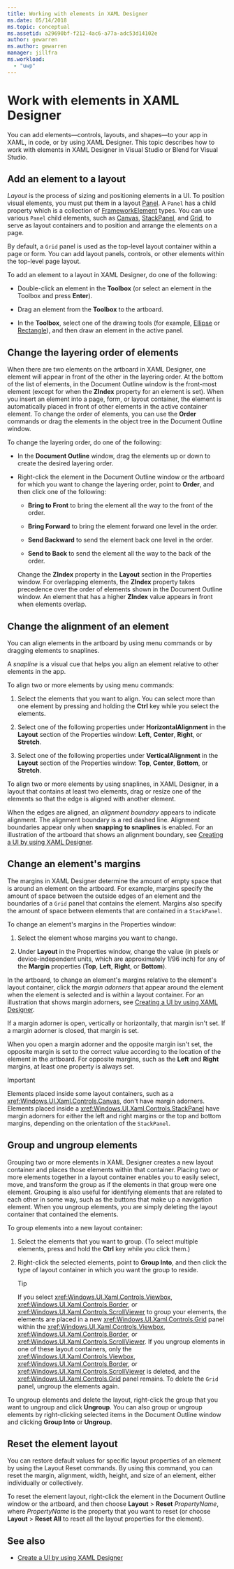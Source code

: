 ```yaml
---
title: Working with elements in XAML Designer
ms.date: 05/14/2018
ms.topic: conceptual
ms.assetid: a29690bf-f212-4ac6-a77a-adc53d14102e
author: gewarren
ms.author: gewarren
manager: jillfra
ms.workload:
  - "uwp"
---
```

# Work with elements in XAML Designer

You can add elements—controls, layouts, and shapes—to your app in XAML, in code, or by using XAML Designer. This topic describes how to work with elements in XAML Designer in Visual Studio or Blend for Visual Studio.

## Add an element to a layout

*Layout* is the process of sizing and positioning elements in a UI. To position visual elements, you must put them in a layout [Panel](/uwp/api/Windows.UI.Xaml.Controls.Panel). A  `Panel` has a child property which is a collection of [FrameworkElement](/uwp/api/Windows.UI.Xaml.FrameworkElement) types. You can use various  `Panel` child elements, such as [Canvas](/uwp/api/Windows.UI.Xaml.Controls.Canvas), [StackPanel](/uwp/api/Windows.UI.Xaml.Controls.StackPanel), and [Grid](/uwp/api/Windows.UI.Xaml.Controls.Grid), to serve as layout containers and to position and arrange the elements on a page.

By default, a `Grid` panel is used as the top-level layout container within a page or form. You can add layout panels, controls, or other elements within the top-level page layout.

To add an element to a layout in XAML Designer, do one of the following:

- Double-click an element in the **Toolbox** (or select an element in the Toolbox and press **Enter**).

- Drag an element from the **Toolbox** to the artboard.

- In the **Toolbox**, select one of the drawing tools (for example, [Ellipse](/uwp/api/Windows.UI.Xaml.Shapes.Ellipse) or [Rectangle](/uwp/api/Windows.UI.Xaml.Shapes.Rectangle)), and then draw an element in the active panel.

## Change the layering order of elements

When there are two elements on the artboard in XAML Designer, one element will appear in front of the other in the layering order. At the bottom of the list of elements, in the Document Outline window is the front-most element (except for when the **ZIndex** property for an element is set). When you insert an element into a page, form, or layout container, the element is automatically placed in front of other elements in the active container element. To change the order of elements, you can use the **Order** commands or drag the elements in the object tree in the Document Outline window.

To change the layering order, do one of the following:

- In the **Document Outline** window, drag the elements up or down to create the desired layering order.

- Right-click the element in the Document Outline window or the artboard for which you want to change the layering order, point to **Order**, and then click one of the following:

   - **Bring to Front** to bring the element all the way to the front of the order.

   - **Bring Forward** to bring the element forward one level in the order.

   - **Send Backward** to send the element back one level in the order.

   - **Send to Back** to send the element all the way to the back of the order.

   Change the **ZIndex** property in the **Layout** section in the Properties window. For overlapping elements, the **ZIndex** property takes precedence over the order of elements shown in the Document Outline window. An element that has a higher **ZIndex** value appears in front when elements overlap.

## Change the alignment of an element

You can align elements in the artboard by using menu commands or by dragging elements to snaplines.

A *snapline* is a visual cue that helps you align an element relative to other elements in the app.

To align two or more elements by using menu commands:

1. Select the elements that you want to align. You can select more than one element by pressing and holding the **Ctrl** key while you select the elements.

2. Select one of the following properties under **HorizontalAlignment** in the **Layout** section of the Properties window: **Left**, **Center**, **Right**, or **Stretch**.

3. Select one of the following properties under **VerticalAlignment** in the **Layout** section of the Properties window: **Top**, **Center**, **Bottom**, or **Stretch**.

To align two or more elements by using snaplines, in XAML Designer, in a layout that contains at least two elements, drag or resize one of the elements so that the edge is aligned with another element.

When the edges are aligned, an *alignment boundary* appears to indicate alignment. The alignment boundary is a red dashed line. Alignment boundaries appear only when **snapping to snaplines** is enabled. For an illustration of the artboard that shows an alignment boundary, see [Creating a UI by using XAML Designer](../designers/creating-a-ui-by-using-xaml-designer-in-visual-studio.md).

## Change an element's margins

The margins in XAML Designer determine the amount of empty space that is around an element on the artboard. For example, margins specify the amount of space between the outside edges of an element and the boundaries of a  `Grid` panel that contains the element. Margins also specify the amount of space between elements that are contained in a `StackPanel`.

To change an element's margins in the Properties window:

1. Select the element whose margins you want to change.

2. Under **Layout** in the Properties window, change the value (in pixels or device-independent units, which are approximately 1/96 inch) for any of the **Margin** properties (**Top**, **Left**, **Right**, or **Bottom**).

In the artboard, to change an element's margins relative to the element's layout container, click the *margin adorners* that appear around the element when the element is selected and is within a layout container. For an illustration that shows margin adorners, see [Creating a UI by using XAML Designer](../designers/creating-a-ui-by-using-xaml-designer-in-visual-studio.md).

If a margin adorner is open, vertically or horizontally, that margin isn't set. If a margin adorner is closed, that margin is set.

When you open a margin adorner and the opposite margin isn't set, the opposite margin is set to the correct value according to the location of the element in the artboard. For opposite margins, such as the **Left** and **Right** margins, at least one property is always set.

> [!IMPORTANT]
> Elements placed inside some layout containers, such as a <xref:Windows.UI.Xaml.Controls.Canvas>, don't have margin adorners. Elements placed inside a <xref:Windows.UI.Xaml.Controls.StackPanel> have margin adorners for either the left and right margins or the top and bottom margins, depending on the orientation of the `StackPanel`.

## Group and ungroup elements

Grouping two or more elements in XAML Designer creates a new layout container and places those elements within that container. Placing two or more elements together in a layout container enables you to easily select, move, and transform the group as if the elements in that group were one element. Grouping is also useful for identifying elements that are related to each other in some way, such as the buttons that make up a navigation element. When you ungroup elements, you are simply deleting the layout container that contained the elements.

To group elements into a new layout container:

1. Select the elements that you want to group. (To select multiple elements, press and hold the **Ctrl** key while you click them.)

2. Right-click the selected elements, point to **Group Into**, and then click the type of layout container in which you want the group to reside.

    > [!TIP]
    > If you select <xref:Windows.UI.Xaml.Controls.Viewbox>, <xref:Windows.UI.Xaml.Controls.Border>, or <xref:Windows.UI.Xaml.Controls.ScrollViewer> to group your elements, the elements are placed in a new <xref:Windows.UI.Xaml.Controls.Grid> panel within the <xref:Windows.UI.Xaml.Controls.Viewbox>, <xref:Windows.UI.Xaml.Controls.Border>, or <xref:Windows.UI.Xaml.Controls.ScrollViewer>. If you ungroup elements in one of these layout containers, only the <xref:Windows.UI.Xaml.Controls.Viewbox>, <xref:Windows.UI.Xaml.Controls.Border>, or <xref:Windows.UI.Xaml.Controls.ScrollViewer> is deleted, and the <xref:Windows.UI.Xaml.Controls.Grid> panel remains. To delete the `Grid` panel, ungroup the elements again.

To ungroup elements and delete the layout, right-click the group that you want to ungroup and click **Ungroup**. You can also group or ungroup elements by right-clicking selected items in the Document Outline window and clicking **Group Into** or **Ungroup**.

## Reset the element layout

You can restore default values for specific layout properties of an element by using the Layout Reset commands. By using this command, you can reset the margin, alignment, width, height, and size of an element, either individually or collectively.

To reset the element layout, right-click the element in the Document Outline window or the artboard, and then choose **Layout** > **Reset** *PropertyName*, where *PropertyName* is the property that you want to reset (or choose **Layout** > **Reset All** to reset all the layout properties for the element).

## See also

- [Create a UI by using XAML Designer](../designers/creating-a-ui-by-using-xaml-designer-in-visual-studio.md)
